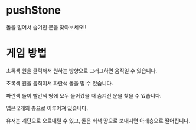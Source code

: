 # pushStone
돌을 밀어서 숨겨진 문을 찾아보세요!!

# 게임 방법

초록색 원을 클릭해서 원하는 방향으로 그래그하면 움직일 수 있습니다.

초록색 원을 움직여서 파란색 돌을 밀 수 있습니다.

파란색 돌이 빨간색 땅에 모두 들어갔을 때 숨겨진 문을 찾을 수 있습니다.

맵은 2개의 층으로 이루어져 있습니다.

유저는 계단으로 오르내릴 수 있고, 돌은 회색 땅으로 보내지면 아래층으로 떨어집니다.
